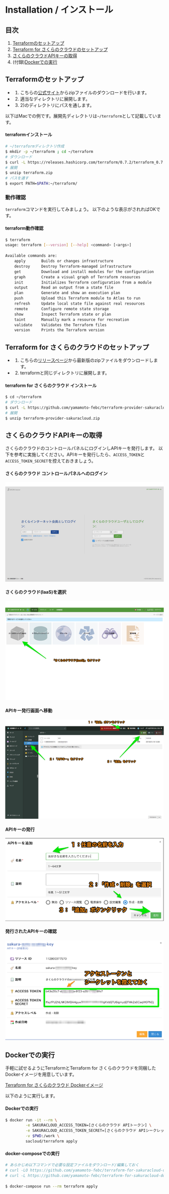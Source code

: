 # Installation / インストール

## 目次

1. [Terraformのセットアップ](#terraformのセットアップ)
1. [Terraform for さくらのクラウドのセットアップ](#terraform-for-さくらのクラウドのセットアップ)
1. [さくらのクラウドAPIキーの取得](#さくらのクラウドapiキーの取得)
1. (付録)[Dockerでの実行](#dockerでの実行)

## Terraformのセットアップ

- 1) こちらの[公式サイト](https://www.terraform.io/downloads.html)からzipファイルのダウンロードを行います。
- 2) 適当なディレクトリに展開します。
- 3) 2)のディレクトリにパスを通します。

以下はMacでの例です。展開先ディレクトリは`~/terraform`として記載しています。

#### terraformインストール

```bash
# ~/terraformディレクトリ作成
$ mkdir -p ~/terraform ; cd ~/terraform
# ダウンロード
$ curl -L https://releases.hashicorp.com/terraform/0.7.2/terraform_0.7.2_darwin_amd64.zip > terraform.zip
# 展開
$ unzip terraform.zip
# パスを通す
$ export PATH=$PATH:~/terraform/

```

### 動作確認

`terraform`コマンドを実行してみましょう。
以下のような表示がされればOKです。

#### terraform動作確認 

```bash
$ terraform
usage: terraform [--version] [--help] <command> [<args>]

Available commands are:
    apply       Builds or changes infrastructure
    destroy     Destroy Terraform-managed infrastructure
    get         Download and install modules for the configuration
    graph       Create a visual graph of Terraform resources
    init        Initializes Terraform configuration from a module
    output      Read an output from a state file
    plan        Generate and show an execution plan
    push        Upload this Terraform module to Atlas to run
    refresh     Update local state file against real resources
    remote      Configure remote state storage
    show        Inspect Terraform state or plan
    taint       Manually mark a resource for recreation
    validate    Validates the Terraform files
    version     Prints the Terraform version
```

## Terraform for さくらのクラウドのセットアップ

- 1) こちらの[リリースページ](https://github.com/yamamoto-febc/terraform-provider-sakuracloud/releases/latest)から最新版のzipファイルをダウンロードします。
- 2) terraformと同じディレクトリに展開します。

#### terraform for さくらのクラウド インストール

```bash
$ cd ~/terraform
# ダウンロード
$ curl -L https://github.com/yamamoto-febc/terraform-provider-sakuracloud/releases/download/v0.4.3/terraform-provider-sakuracloud_darwin-amd64.zip > terraform-provider-sakuracloud.zip
# 展開
$ unzip terraform-provider-sakuracloud.zip

```


## さくらのクラウドAPIキーの取得

さくらのクラウドのコントロールパネルにログインしAPIキーを発行します。
以下を参考に実施してください。APIキーを発行したら、`ACCESS_TOKEN`と`ACCESS_TOKEN_SECRET`を控えておきましょう。

#### さくらのクラウド コントロールパネルへのログイン

![ログイン.png](images/login.png "ログイン.png")

#### さくらのクラウド(IaaS)を選択

![01_コンパネ.png](images/apikey01.png "01_コンパネ.png")

#### APIキー発行画面へ移動

![02_APIキー.png](images/apikey02.png "02_APIキー.png")

#### APIキーの発行

![03_APIキー.png](images/apikey03.png "03_APIキー.png")

#### 発行されたAPIキーの確認

![04_APIキー.png](images/apikey04.png "04_APIキー.png")

## Dockerでの実行

手軽に試せるようにTerraformとTerraform for さくらのクラウドを同梱したDockerイメージを用意しています。

[Terraform for さくらのクラウド Dockerイメージ](https://hub.docker.com/r/sacloud/terraform/)

以下のように実行します。

#### Dockerでの実行
```bash
$ docker run -it --rm \
         -e SAKURACLOUD_ACCESS_TOKEN=[さくらのクラウド APIトークン] \
         -e SAKURACLOUD_ACCESS_TOKEN_SECRET=[さくらのクラウド APIシークレット] \
         -v $PWD:/work \
         sacloud/terraform apply
```

#### docker-composeでの実行
```bash
# あらかじめ以下コマンドで必要な設定ファイルをダウンロード/編集しておく
# curl -LO https://github.com/yamamoto-febc/terraform-for-sakuracloud-docker/raw/master/docker-compose.yml
# curl -L https://github.com/yamamoto-febc/terraform-for-sakuracloud-docker/raw/master/env-sample > .env

$ docker-compose run --rm terraform apply
```
